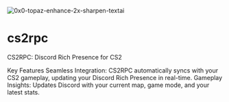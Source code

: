 ![0x0-topaz-enhance-2x-sharpen-textai](https://github.com/ethangwaddell/cs2rpc/assets/40289304/4d151baf-48a0-4ac7-9b30-6fea759000c1)

# cs2rpc
CS2RPC: Discord Rich Presence for CS2


Key Features
Seamless Integration: CS2RPC automatically syncs with your CS2 gameplay, updating your Discord Rich Presence in real-time.
Gameplay Insights: Updates Discord with your current map, game mode, and your latest stats.

